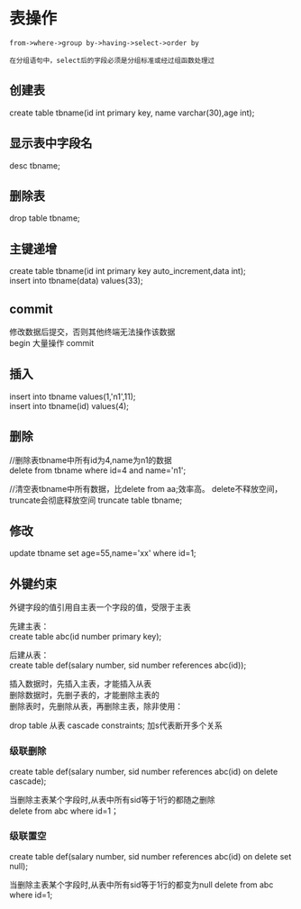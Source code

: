 # 表操作

```
from->where->group by->having->select->order by

在分组语句中，select后的字段必须是分组标准或经过组函数处理过
```

## 创建表

create table tbname(id int primary key, name varchar(30),age int);

## 显示表中字段名

desc tbname;

## 删除表

drop table tbname;

## 主键递增

create table tbname(id int primary key auto_increment,data int);  
insert into tbname(data) values(33);

## commit

修改数据后提交，否则其他终端无法操作该数据  
begin  大量操作 commit

## 插入

insert into tbname values(1,'n1',11);  
insert into tbname(id) values(4);  

## 删除

//删除表tbname中所有id为4,name为n1的数据  
delete from tbname where id=4 and name='n1';

//清空表tbname中所有数据，比delete from aa;效率高。 delete不释放空间，truncate会彻底释放空间
truncate table tbname;

## 修改

update tbname set age=55,name='xx' where id=1;


## 外键约束

外键字段的值引用自主表一个字段的值，受限于主表

先建主表：  
create table abc(id number primary key);

后建从表：  
create table def(salary number, sid number references abc(id));

插入数据时，先插入主表，才能插入从表  
删除数据时，先删子表的，才能删除主表的  
删除表时，先删除从表，再删除主表，除非使用：

drop table 从表 cascade constraints;
加s代表断开多个关系

### 级联删除

create table def(salary number, sid number references abc(id) on delete cascade);

当删除主表某个字段时,从表中所有sid等于1行的都随之删除  
delete from abc where id=1；

### 级联置空

create table def(salary number, sid number references abc(id) on delete set null);

当删除主表某个字段时,从表中所有sid等于1行的都变为null
delete from abc where id=1;
